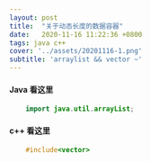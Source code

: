 ```yaml
---
layout: post
title:  "关于动态长度的数据容器"
date:   2020-11-16 11:22:36 +0800
tags: java c++
cover: '../assets/20201116-1.png'
subtitle: 'arraylist && vector ~'
---
```


#### Java 看这里

```JAVA
    import java.util.arrayList;

```

#### c++ 看这里

```C++
    #include<vector>
```
